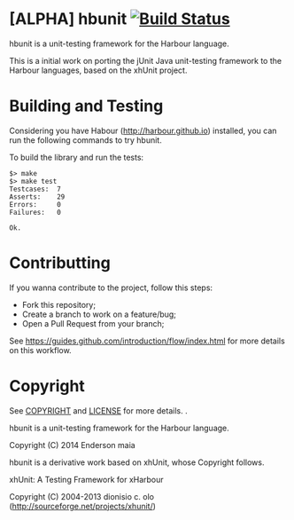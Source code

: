 # [ALPHA] hbunit [![Build Status](https://travis-ci.org/endersonmaia/hbunit.svg)](https://travis-ci.org/endersonmaia/hbunit)

hbunit is a unit-testing framework for the Harbour language.

This is a initial work on porting the jUnit Java unit-testing framework to the Harbour languages, based on the xhUnit project.

# Building and Testing

Considering you have Habour (http://harbour.github.io) installed, you can run the following commands to try hbunit.

To build the library and run the tests: 

    $> make
    $> make test
    Testcases:  7
    Asserts:    29
    Errors:     0
    Failures:   0
    
    Ok.

# Contributting

If you wanna contribute to the project, follow this steps:

* Fork this repository;
* Create a branch to work on a feature/bug;
* Open a Pull Request from your branch;

See https://guides.github.com/introduction/flow/index.html for more details on this workflow.

# Copyright

See [COPYRIGHT](COPYRIGHT) and [LICENSE](LICENSE) for more details.
.

hbunit is a unit-testing framework for the Harbour language.

Copyright (C) 2014 Enderson maia <endersonmaia _at_ gmail _dot_ com>

hbunit is a derivative work based on xhUnit, whose Copyright follows.

xhUnit: A Testing Framework for xHarbour

Copyright (C) 2004-2013 dionisio c. olo (http://sourceforge.net/projects/xhunit/)
